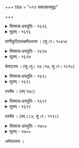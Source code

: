+++
title = "०१२ सबाडवसमुद्रः"

+++



<details><summary>विश्वास-प्रस्तुतिः - १६९६</summary>

लोला श्रीः शशभृत्कलङ्कमलिनः क्रूरो मणिग्रामणीर्  
माद्यत्य् अभ्रम् उ वल्लभो’पि सततं तत् कालकूटं विषम् ।  
इत्य् अन्तःस्वकुटुम्बदुर्नयपरामर्शाग्निना दह्यते   
गाढं वाडवनामधेयदहनव्याजेन वारां निधिः ॥१६९६॥
</details>

<details><summary>मूलम् - १६९६</summary>

लोला श्रीः शशभृत्कलङ्कमलिनः क्रूरो मणिग्रामणीर्  
माद्यत्य् अभ्रम् उ वल्लभो’पि सततं तत् कालकूटं विषम् ।  
इत्य् अन्तःस्वकुटुम्बदुर्नयपरामर्शाग्निना दह्यते   
गाढं वाडवनामधेयदहनव्याजेन वारां निधिः ॥१६९६॥
</details>


वाणीकुटिललक्ष्मीधरस्य । (सु।र। १०४५)  



<details><summary>विश्वास-प्रस्तुतिः - १६९७</summary>

विस्तारो यदि नेदृशो न यदि तद्गाम्भीर्यम् अम्भोनिधेर्  
न स्याद् वा यदि सर्वसत्त्वविषयस् तादृग्दयानुग्रहः ।  
अन्तः प्रज्वलता पयांसि दहता ज्वालावलीं मुञ्चता  
के न स्युर् वडवानलेन बलिना भस्मावशेषीकृताः ॥१६९७॥
</details>

<details><summary>मूलम् - १६९७</summary>

विस्तारो यदि नेदृशो न यदि तद्गाम्भीर्यम् अम्भोनिधेर्  
न स्याद् वा यदि सर्वसत्त्वविषयस् तादृग्दयानुग्रहः ।  
अन्तः प्रज्वलता पयांसि दहता ज्वालावलीं मुञ्चता  
के न स्युर् वडवानलेन बलिना भस्मावशेषीकृताः ॥१६९७॥
</details>


केशटस्य । (सू।मु। २७।१७, सु।र। १२१०)  



<details><summary>विश्वास-प्रस्तुतिः - १६९८</summary>

धिग् वाडवं दहनम् अर्थितया विपक्षम्  
अभ्येति यः स्वजठरप्रतिपूरणाय ।  
धिग् वारिराशिम् अपि यो हि तथाविधस्य   
शत्रोर् जलैर् अपि न पूरयते’भिलाषम् ॥१६९८॥
</details>

<details><summary>मूलम् - १६९८</summary>

धिग् वाडवं दहनम् अर्थितया विपक्षम्  
अभ्येति यः स्वजठरप्रतिपूरणाय ।  
धिग् वारिराशिम् अपि यो हि तथाविधस्य   
शत्रोर् जलैर् अपि न पूरयते’भिलाषम् ॥१६९८॥
</details>


तस्यैव । (स्व् ९७८)  



<details><summary>विश्वास-प्रस्तुतिः - १६९९</summary>

आश्चर्यं वडवानलः स भगवान् आश्चर्यम् अम्भोनिधिर्   
यत्कार्यातिशयं विचिन्त्य हृदये कम्पः समुत्पद्यते ।  
एकस्याश्रयघस्मरस्य पिबतस् तृप्तिर् न जाता जलैर्   
अन्यस्यापि महात्मनो न वपुषि स्वल्पो’पि तोयव्ययः ॥१६९९॥
</details>

<details><summary>मूलम् - १६९९</summary>

आश्चर्यं वडवानलः स भगवान् आश्चर्यम् अम्भोनिधिर्   
यत्कार्यातिशयं विचिन्त्य हृदये कम्पः समुत्पद्यते ।  
एकस्याश्रयघस्मरस्य पिबतस् तृप्तिर् न जाता जलैर्   
अन्यस्यापि महात्मनो न वपुषि स्वल्पो’पि तोयव्ययः ॥१६९९॥
</details>


तस्यैव । (स्व् ८८४, सु।र। ११९८)  



<details><summary>विश्वास-प्रस्तुतिः - १७००</summary>

अयम् अलघुविसारिस्फारिजिह्वाकलापो   
ज्वलति यदि न मध्ये वाडवो हव्यवाहः ।  
मुहुर् उपचितसारो वारिभिर् निम्नगानां   
त्रिभुवनम् अपि किं न प्लावयत्य् अम्बुराशिः ॥१७००॥
</details>

<details><summary>मूलम् - १७००</summary>

अयम् अलघुविसारिस्फारिजिह्वाकलापो   
ज्वलति यदि न मध्ये वाडवो हव्यवाहः ।  
मुहुर् उपचितसारो वारिभिर् निम्नगानां   
त्रिभुवनम् अपि किं न प्लावयत्य् अम्बुराशिः ॥१७००॥
</details>


धर्मपालस्य ।  

